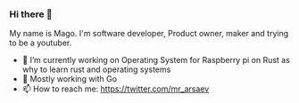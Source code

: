 ### Hi there 👋

My name is Mago. 
I'm software developer, Product owner, maker and trying to be a youtuber.

- 🔭 I’m currently working on Operating System for Raspberry pi on Rust as why to learn rust and operating systems
- 💬 Mostly working with Go
- 📫 How to reach me: https://twitter.com/mr_arsaev
